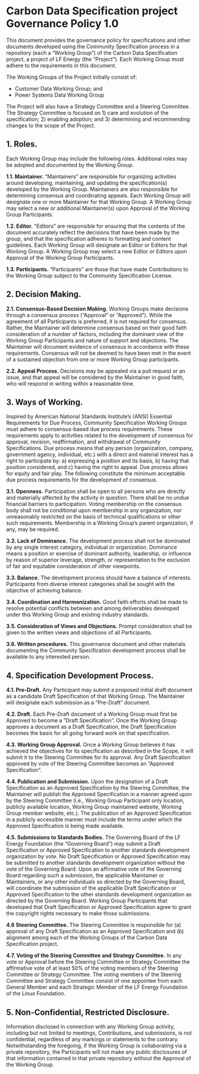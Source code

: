 # Carbon Data Specification project Governance Policy 1.0

This document provides the governance policy for specifications and other documents developed using the Community Specification process in a repository (each a “Working Group”) of the Carbon Data Specification project, a project of LF Energy (the “Project”). Each Working Group must adhere to the requirements in this document.

The Working Groups of the Project initially consist of:

- Customer Data Working Group; and
- Power Systems Data Working Group

The Project will also have a Strategy Committee and a Steering Committee. The Strategy Committee is focused on 1) care and evolution of the specification; 2) enabling adoption; and 3) determining and recommending changes to the scope of the Project. 

## 1. Roles.
Each Working Group may include the following roles. Additional roles may be adopted and documented by the Working Group.

**1.1. Maintainer.** “Maintainers” are responsible for organizing activities around developing, maintaining, and updating the specification(s) developed by the Working Group. Maintainers are also responsible for determining consensus and coordinating appeals. Each Working Group will designate one or more Maintainer for that Working Group. A Working Group may select a new or additional Maintainer(s) upon Approval of the Working Group Participants.

**1.2. Editor.** “Editors” are responsible for ensuring that the contents of the document accurately reflect the decisions that have been made by the group, and that the specification adheres to formatting and content guidelines. Each Working Group will designate an Editor or Editors for that Working Group. A Working Group may select a new Editor or Editors upon Approval of the Working Group Participants.

**1.3. Participants.** “Participants” are those that have made Contributions to the Working Group subject to the Community Specification License.

## 2. Decision Making.
**2.1. Consensus-Based Decision Making.** Working Groups make decisions through a consensus process (“Approval” or “Approved”). While the agreement of all Participants is preferred, it is not required for consensus. Rather, the Maintainer will determine consensus based on their good faith consideration of a number of factors, including the dominant view of the Working Group Participants and nature of support and objections. The Maintainer will document evidence of consensus in accordance with these requirements.  Consensus will not be deemed to have been met in the event of a sustained objection from one or more Working Group participants.

**2.2. Appeal Process.** Decisions may be appealed via a pull request or an issue, and that appeal will be considered by the Maintainer in good faith, who will respond in writing within a reasonable time.

## 3. Ways of Working.
Inspired by American National Standards Institute’s (ANSI) Essential Requirements for Due Process, Community Specification Working Groups must adhere to consensus-based due process requirements. These requirements apply to activities related to the development of consensus for approval, revision, reaffirmation, and withdrawal of Community Specifications. Due process means that any person (organization, company, government agency, individual, etc.) with a direct and material interest has a right to participate by: a) expressing a position and its basis, b) having that position considered, and c) having the right to appeal. Due process allows for equity and fair play. The following constitute the minimum acceptable due process requirements for the development of consensus.

**3.1. Openness.** Participation shall be open to all persons who are directly and materially affected by the activity in question. There shall be no undue financial barriers to participation. Voting membership on the consensus body shall not be conditional upon membership in any organization, nor unreasonably restricted on the basis of technical qualifications or other such requirements. Membership in a Working Group’s parent organization, if any, may be required.

**3.2. Lack of Dominance.** The development process shall not be dominated by any single interest category, individual or organization. Dominance means a position or exercise of dominant authority, leadership, or influence by reason of superior leverage, strength, or representation to the exclusion of fair and equitable consideration of other viewpoints.

**3.3. Balance.** The development process should have a balance of interests. Participants from diverse interest categories shall be sought with the objective of achieving balance.

**3.4. Coordination and Harmonization.** Good faith efforts shall be made to resolve potential conflicts between and among deliverables developed under this Working Group and existing industry standards.

**3.5. Consideration of Views and Objections.** Prompt consideration shall be given to the written views and objections of all Participants.

**3.6. Written procedures.** This governance document and other materials documenting the Community Specification development process shall be available to any interested person.

## 4. Specification Development Process.
**4.1. Pre-Draft.** Any Participant may submit a proposed initial draft document as a candidate Draft Specification of that Working Group. The Maintainer will designate each submission as a “Pre-Draft” document.

**4.2. Draft.** Each Pre-Draft document of a Working Group must first be Approved to become a ”Draft Specification”. Once the Working Group approves a document as a Draft Specification, the Draft Specification becomes the basis for all going forward work on that specification.

**4.3. Working Group Approval.** Once a Working Group believes it has achieved the objectives for its specification as described in the Scope, it will submit it to the Steering Committee for its approval.   Any Draft Specification approved by vote of the Steering Committee becomes an “Approved Specification”.

**4.4. Publication and Submission.** Upon the designation of a Draft Specification as an Approved Specification by the Steering Committee, the Maintainer will publish the Approved Specification in a manner agreed upon by the Steering Committee (i.e., Working Group Participant only location, publicly available location, Working Group maintained website, Working Group member website, etc.). The publication of an Approved Specification in a publicly accessible manner must include the terms under which the Approved Specification is being made available.

**4.5. Submissions to Standards Bodies.** The Governing Board of the LF Energy Foundation (the “Governing Board”) may submit a Draft Specification or Approved Specification to another standards development organization by vote.  No Draft Specification or Approved Specification may be submitted to another standards development organization without the vote of the Governing Board. Upon an affirmative vote of the Governing Board regarding such a submission, the applicable Maintainer or Maintainers, or any other individuals so directed by the Governing Board, will coordinate the submission of the applicable Draft Specification or Approved Specification to the other standards development organization as directed by the Governing Board. Working Group Participants that developed that Draft Specification or Approved Specification agree to grant the copyright rights necessary to make those submissions.

**4.6 Steering Committee.** The Steering Committee is responsible for (a) approval of any Draft Specification as an Approved Specification and (b) alignment among each of the Working Groups of the Carbon Data Specification project.  

**4.7.  Voting of the Steering Committee and Strategy Committee.**  In any vote or Approval before the Steering Committee or Strategy Committee the affirmative vote of at least 50% of the voting members of the Steering Committee or Strategy Committee. The voting members of the Steering Committee and Strategy Committee consist of one appointee from each General Member and each Strategic Member of the LF Energy Foundation of the Linux Foundation.

## 5. Non-Confidential, Restricted Disclosure.
Information disclosed in connection with any Working Group activity, including but not limited to meetings, Contributions, and submissions, is not confidential, regardless of any markings or statements to the contrary. Notwithstanding the foregoing, if the Working Group is collaborating via a private repository, the Participants will not make any public disclosures of that information contained in that private repository without the Approval of the Working Group.

